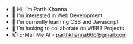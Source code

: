 - 👋 Hi, I’m Parth Khanna
- 👀 I’m interested in Web Development
- 🌱 I’m currently learning CSS and Javascript
- 💞️ I’m looking to collaborate on WEB3 Projects
- 📫 E-Mail Me At - parthkhanna666@gmail.com
